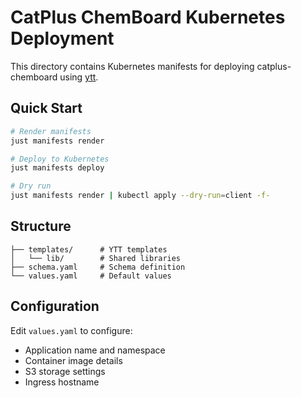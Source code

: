 # CatPlus ChemBoard Kubernetes Deployment

This directory contains Kubernetes manifests for deploying catplus-chemboard using [ytt](https://carvel.dev/ytt/).

## Quick Start

```bash
# Render manifests
just manifests render

# Deploy to Kubernetes
just manifests deploy

# Dry run
just manifests render | kubectl apply --dry-run=client -f-
```

## Structure

```
├── templates/      # YTT templates
│   └── lib/        # Shared libraries
├── schema.yaml     # Schema definition
└── values.yaml     # Default values
```

## Configuration

Edit `values.yaml` to configure:

- Application name and namespace
- Container image details
- S3 storage settings
- Ingress hostname
